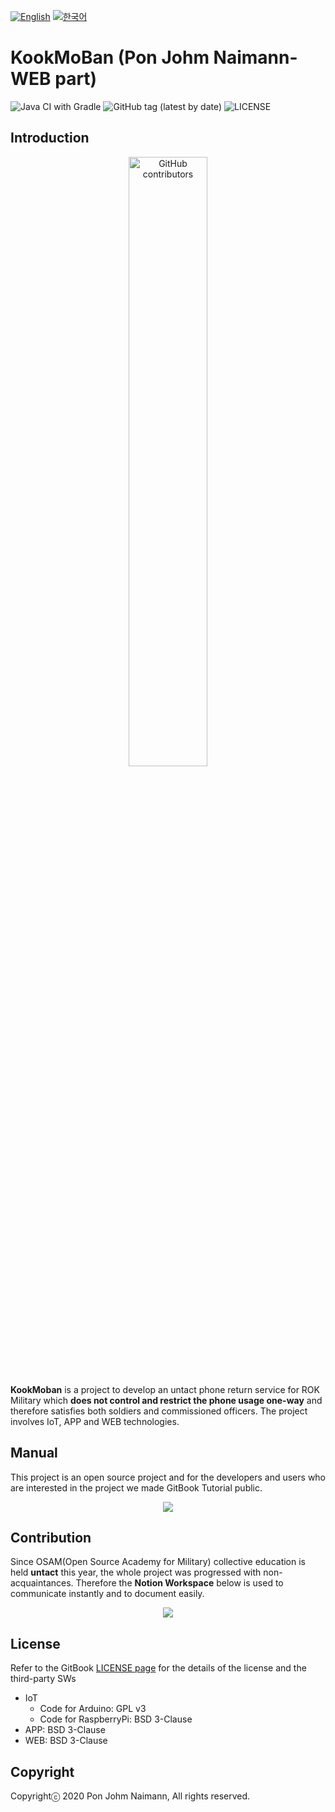 [![English](https://img.shields.io/badge/-English-blue.svg?style=flat)](https://github.com/osamhack2020/WEB_KookMoBan_PonJohmNaimann/blob/develop/README_EN.md) [![한국어](https://img.shields.io/badge/-한국어-red.svg?style=flat)](https://github.com/osamhack2020/WEB_KookMoBan_PonJohmNaimann/blob/develop/README.md)

# KookMoBan (Pon Johm Naimann-WEB part)

![Java CI with Gradle](https://github.com/osamhack2020/WEB_KookMoBan_PonJohmNaimann/workflows/Java%20CI%20with%20Gradle/badge.svg) ![GitHub tag (latest by date)](https://img.shields.io/github/v/tag/osamhack2020/WEB_KookMoBan_PonJohmNaimann) ![LICENSE](https://img.shields.io/github/license/osamhack2020/WEB_KookMoBan_PonJohmNaimann)

## Introduction
<p align="center">
<img alt="GitHub contributors" src="https://user-images.githubusercontent.com/32615702/97505907-21b5ad80-19bd-11eb-9d03-4959b24b4375.png" width="50%">
</p>

**KookMoban** is a project to develop an untact phone return service for ROK Military which **does not control and restrict the phone usage one-way** and therefore satisfies both soldiers and commissioned officers. The project involves IoT, APP and WEB technologies.

## Manual
This project is an open source project and for the developers and users who are interested in the project we made GitBook Tutorial public.

<p align="center">
<a href="https://kookmoban.gitbook.io/osam/">
<img src="https://img.shields.io/badge/GitBook-project_doc-blue?&style=for-the-badge&logo=github">
</a>
</p>


## Contribution
Since OSAM(Open Source Academy for Military) collective education is held **untact** this year, the whole project was progressed with non-acquaintances. Therefore the **Notion Workspace** below is used to communicate instantly and to document easily.

<p align="center">
<a href="https://www.notion.so/OSAM-265735b9b76b4bccbff7ce2c4739acd9"  target="_blank">
<img src="https://img.shields.io/badge/NOTION-team_page-green?&style=for-the-badge&logo=notion">
</a>
</p>


## License
Refer to the GitBook <a href="https://kookmoban.gitbook.io/osam/license/web">LICENSE page</a> for the details of the license and the third-party SWs

* IoT
  * Code for Arduino: GPL v3
  * Code for RaspberryPi: BSD 3-Clause
* APP: BSD 3-Clause
* WEB: BSD 3-Clause



## Copyright
Copyrightⓒ 2020 Pon Johm Naimann, All rights reserved.